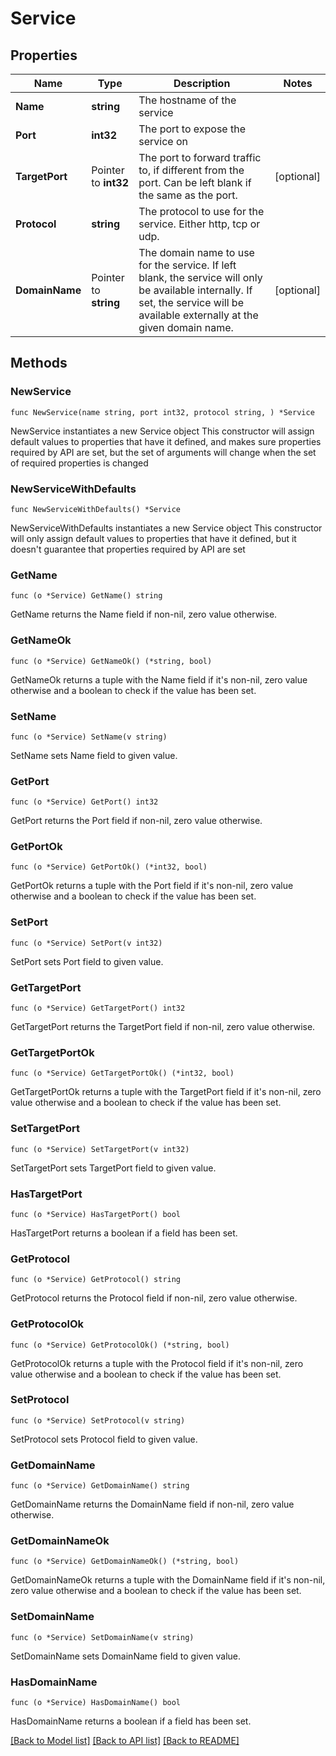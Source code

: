 # Service

## Properties

Name | Type | Description | Notes
------------ | ------------- | ------------- | -------------
**Name** | **string** | The hostname of the service | 
**Port** | **int32** | The port to expose the service on | 
**TargetPort** | Pointer to **int32** | The port to forward traffic to, if different from the port. Can be left blank if the same as the port. | [optional] 
**Protocol** | **string** | The protocol to use for the service. Either http, tcp or udp. | 
**DomainName** | Pointer to **string** | The domain name to use for the service. If left blank, the service will only be available internally. If set, the service will be available externally at the given domain name. | [optional] 

## Methods

### NewService

`func NewService(name string, port int32, protocol string, ) *Service`

NewService instantiates a new Service object
This constructor will assign default values to properties that have it defined,
and makes sure properties required by API are set, but the set of arguments
will change when the set of required properties is changed

### NewServiceWithDefaults

`func NewServiceWithDefaults() *Service`

NewServiceWithDefaults instantiates a new Service object
This constructor will only assign default values to properties that have it defined,
but it doesn't guarantee that properties required by API are set

### GetName

`func (o *Service) GetName() string`

GetName returns the Name field if non-nil, zero value otherwise.

### GetNameOk

`func (o *Service) GetNameOk() (*string, bool)`

GetNameOk returns a tuple with the Name field if it's non-nil, zero value otherwise
and a boolean to check if the value has been set.

### SetName

`func (o *Service) SetName(v string)`

SetName sets Name field to given value.


### GetPort

`func (o *Service) GetPort() int32`

GetPort returns the Port field if non-nil, zero value otherwise.

### GetPortOk

`func (o *Service) GetPortOk() (*int32, bool)`

GetPortOk returns a tuple with the Port field if it's non-nil, zero value otherwise
and a boolean to check if the value has been set.

### SetPort

`func (o *Service) SetPort(v int32)`

SetPort sets Port field to given value.


### GetTargetPort

`func (o *Service) GetTargetPort() int32`

GetTargetPort returns the TargetPort field if non-nil, zero value otherwise.

### GetTargetPortOk

`func (o *Service) GetTargetPortOk() (*int32, bool)`

GetTargetPortOk returns a tuple with the TargetPort field if it's non-nil, zero value otherwise
and a boolean to check if the value has been set.

### SetTargetPort

`func (o *Service) SetTargetPort(v int32)`

SetTargetPort sets TargetPort field to given value.

### HasTargetPort

`func (o *Service) HasTargetPort() bool`

HasTargetPort returns a boolean if a field has been set.

### GetProtocol

`func (o *Service) GetProtocol() string`

GetProtocol returns the Protocol field if non-nil, zero value otherwise.

### GetProtocolOk

`func (o *Service) GetProtocolOk() (*string, bool)`

GetProtocolOk returns a tuple with the Protocol field if it's non-nil, zero value otherwise
and a boolean to check if the value has been set.

### SetProtocol

`func (o *Service) SetProtocol(v string)`

SetProtocol sets Protocol field to given value.


### GetDomainName

`func (o *Service) GetDomainName() string`

GetDomainName returns the DomainName field if non-nil, zero value otherwise.

### GetDomainNameOk

`func (o *Service) GetDomainNameOk() (*string, bool)`

GetDomainNameOk returns a tuple with the DomainName field if it's non-nil, zero value otherwise
and a boolean to check if the value has been set.

### SetDomainName

`func (o *Service) SetDomainName(v string)`

SetDomainName sets DomainName field to given value.

### HasDomainName

`func (o *Service) HasDomainName() bool`

HasDomainName returns a boolean if a field has been set.


[[Back to Model list]](../README.md#documentation-for-models) [[Back to API list]](../README.md#documentation-for-api-endpoints) [[Back to README]](../README.md)


